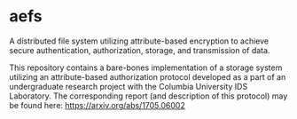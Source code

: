 # aefs
A distributed file system utilizing attribute-based encryption to achieve secure authentication, authorization, storage, and transmission of data.

This repository contains a bare-bones implementation of a storage system utilizing an attribute-based authorization protocol developed 
as a part of an undergraduate research project with the Columbia University IDS Laboratory.  The corresponding report (and description of this protocol) may be found here:
https://arxiv.org/abs/1705.06002
